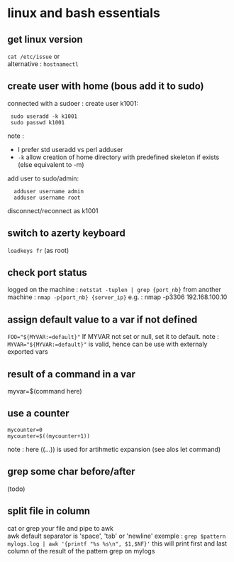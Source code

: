 # linux and bash essentials

## get linux version
`cat /etc/issue` or  
alternative : `hostnamectl`

## create user with home (bous add it to sudo)

connected with a sudoer : 
create user k1001: 
```
 sudo useradd -k k1001
 sudo passwd k1001
```
note :
- I prefer std useradd vs perl adduser 
- `-k` allow creation of home directory with predefined skeleton  if exists (else equivalent to -m)
 
add user to sudo/admin:
```
  adduser username admin
  adduser username root
 ```
disconnect/reconnect as k1001

## switch to azerty keyboard
`loadkeys fr` (as root)  

## check port status
logged on the machine : `netstat -tuplen | grep {port_nb}`
from another machine : `nmap -p{port_nb} {server_ip}` e.g. : nmap -p3306 192.168.100.10

## assign default value to a var if not defined
`FOO="${MYVAR:=default}"`  If MYVAR not set or null, set it to default.
note : 
`MYVAR="${MYVAR:=default}"` is valid, hence can be use with externaly exported vars

## result of a command in a var
myvar=$(command here)

## use a counter
```
mycounter=0
mycounter=$((mycounter+1))
```

note : here ((...)) is used for artihmetic expansion (see alos let command)

## grep some char before/after
(todo)

## split file in column
cat or grep your file and pipe to awk  
awk default separator is 'space', 'tab' or 'newline'
exemple : `grep $pattern mylogs.log | awk '{printf "%s %s\n", $1,$NF}'`
this will print first and last column of the result of the pattern grep on mylogs

